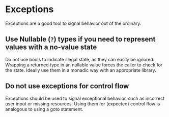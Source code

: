 # Exceptions

Exceptions are a good tool to signal behavior out of the ordinary.

## Use Nullable (`?`) types if you need to represent values with a no-value state

Do not use bools to indicate illegal state, as they can easily be ignored. Wrapping a returned type in an nullable value forces the caller to check for the state. Ideally use them in a monadic way with an appropriate library.

## Do not use exceptions for control flow

Exceptions should be used to signal exceptional behavior, such as incorrect user input or missing resources. Using them for (expected) control flow is analogous to using a goto statement.
